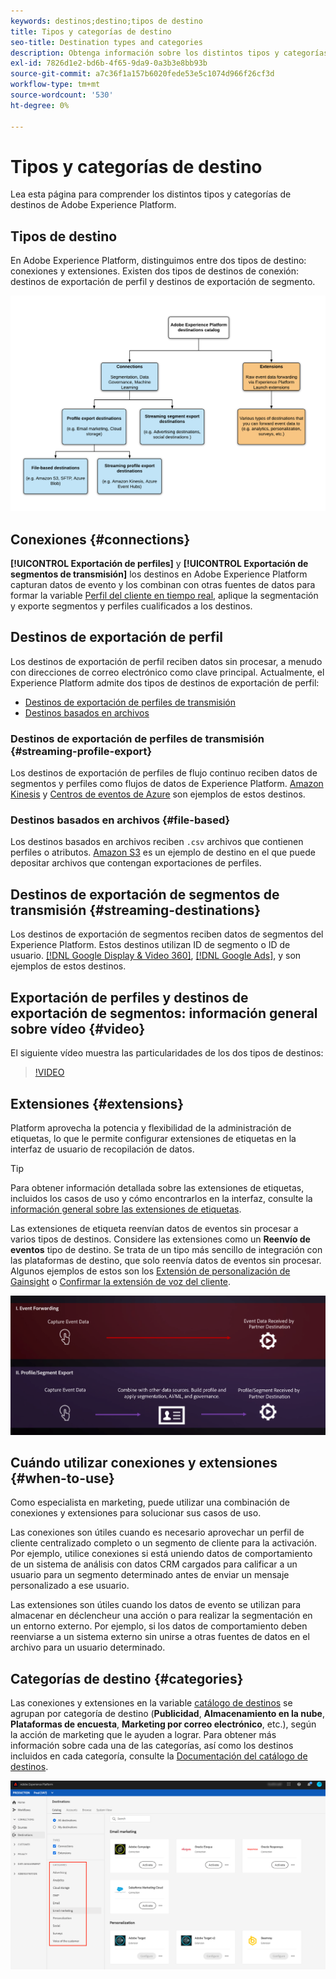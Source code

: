 ```yaml
---
keywords: destinos;destino;tipos de destino
title: Tipos y categorías de destino
seo-title: Destination types and categories
description: Obtenga información sobre los distintos tipos y categorías de destinos en Adobe Experience Platform.
exl-id: 7826d1e2-bd6b-4f65-9da9-0a3b3e8bb93b
source-git-commit: a7c36f1a157b6020fede53e5c1074d966f26cf3d
workflow-type: tm+mt
source-wordcount: '530'
ht-degree: 0%

---
```


# Tipos y categorías de destino

Lea esta página para comprender los distintos tipos y categorías de destinos de Adobe Experience Platform.

## Tipos de destino

En Adobe Experience Platform, distinguimos entre dos tipos de destino: conexiones y extensiones. Existen dos tipos de destinos de conexión: destinos de exportación de perfil y destinos de exportación de segmento.

![Tipos de destinos](./assets/destination-types/types-of-destinations.png)

## Conexiones {#connections}

**[!UICONTROL Exportación de perfiles]** y **[!UICONTROL Exportación de segmentos de transmisión]** los destinos en Adobe Experience Platform capturan datos de evento y los combinan con otras fuentes de datos para formar la variable [Perfil del cliente en tiempo real](../profile/home.md), aplique la segmentación y exporte segmentos y perfiles cualificados a los destinos.

## Destinos de exportación de perfil

Los destinos de exportación de perfil reciben datos sin procesar, a menudo con direcciones de correo electrónico como clave principal. Actualmente, el Experience Platform admite dos tipos de destinos de exportación de perfil:

* [Destinos de exportación de perfiles de transmisión](#streaming-profile-export)
* [Destinos basados en archivos](#file-based)

### Destinos de exportación de perfiles de transmisión {#streaming-profile-export}

Los destinos de exportación de perfiles de flujo continuo reciben datos de segmentos y perfiles como flujos de datos de Experience Platform. [Amazon Kinesis](catalog/cloud-storage/amazon-kinesis.md) y [Centros de eventos de Azure](catalog/cloud-storage/azure-event-hubs.md) son ejemplos de estos destinos.

### Destinos basados en archivos {#file-based}

Los destinos basados en archivos reciben `.csv` archivos que contienen perfiles o atributos. [Amazon S3](catalog/cloud-storage/amazon-s3.md) es un ejemplo de destino en el que puede depositar archivos que contengan exportaciones de perfiles.

## Destinos de exportación de segmentos de transmisión {#streaming-destinations}

Los destinos de exportación de segmentos reciben datos de segmentos del Experience Platform. Estos destinos utilizan ID de segmento o ID de usuario. [[!DNL Google Display & Video 360]](catalog/advertising/google-dv360.md), [[!DNL Google Ads]](catalog/advertising/google-ads-destination.md), y son ejemplos de estos destinos.

## Exportación de perfiles y destinos de exportación de segmentos: información general sobre vídeo {#video}

El siguiente vídeo muestra las particularidades de los dos tipos de destinos:

>[!VIDEO](https://video.tv.adobe.com/v/29707?quality=12)

## Extensiones {#extensions}

Platform aprovecha la potencia y flexibilidad de la administración de etiquetas, lo que le permite configurar extensiones de etiquetas en la interfaz de usuario de recopilación de datos.

>[!TIP]
>
>Para obtener información detallada sobre las extensiones de etiquetas, incluidos los casos de uso y cómo encontrarlos en la interfaz, consulte la [información general sobre las extensiones de etiquetas](./catalog/launch-extensions/overview.md).

Las extensiones de etiqueta reenvían datos de eventos sin procesar a varios tipos de destinos. Considere las extensiones como un **Reenvío de eventos** tipo de destino. Se trata de un tipo más sencillo de integración con las plataformas de destino, que solo reenvía datos de eventos sin procesar. Algunos ejemplos de estos son los [Extensión de personalización de Gainsight](./catalog/personalization/gainsight.md) o [Confirmar la extensión de voz del cliente](./catalog/voice/confirmit-digital-feedback.md).

![Etiquetar extensiones en comparación con otros destinos](./assets/common/launch-and-other-destinations.png)

## Cuándo utilizar conexiones y extensiones {#when-to-use}

Como especialista en marketing, puede utilizar una combinación de conexiones y extensiones para solucionar sus casos de uso.

Las conexiones son útiles cuando es necesario aprovechar un perfil de cliente centralizado completo o un segmento de cliente para la activación. Por ejemplo, utilice conexiones si está uniendo datos de comportamiento de un sistema de análisis con datos CRM cargados para calificar a un usuario para un segmento determinado antes de enviar un mensaje personalizado a ese usuario.

Las extensiones son útiles cuando los datos de evento se utilizan para almacenar en déclencheur una acción o para realizar la segmentación en un entorno externo. Por ejemplo, si los datos de comportamiento deben reenviarse a un sistema externo sin unirse a otras fuentes de datos en el archivo para un usuario determinado.

## Categorías de destino {#categories}

Las conexiones y extensiones en la variable [catálogo de destinos](https://platform.adobe.com/destination/catalog) se agrupan por categoría de destino (**Publicidad**, **Almacenamiento en la nube**, **Plataformas de encuesta**, **Marketing por correo electrónico**, etc.), según la acción de marketing que le ayuden a lograr. Para obtener más información sobre cada una de las categorías, así como los destinos incluidos en cada categoría, consulte la [Documentación del catálogo de destinos](./catalog/overview.md).

![Categorías de destino](./assets/destination-types/destination-categories-menu.png)
